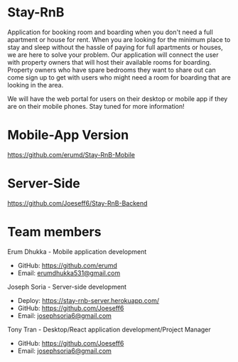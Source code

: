 # Stay-RnB
Application for booking room and boarding when you don't need a full apartment or house for rent. When you are looking for the minimum place to stay and sleep without the hassle of paying for full apartments or houses, we are here to solve your problem. Our application will connect the user with property owners that will host their available rooms for boarding. Property owners who have spare bedrooms they want to share out can come sign up to get with users who might need a room for boarding that are looking in the area. 

We will have the web portal for users on their desktop or mobile app if they are on their mobile phones. Stay tuned for more information! 

# Mobile-App Version
https://github.com/erumd/Stay-RnB-Mobile

# Server-Side
https://github.com/Joeseff6/Stay-RnB-Backend

# Team members
Erum Dhukka - Mobile application development
  - GitHub: https://github.com/erumd
  - Email: erumdhukka531@gmail.com

Joseph Soria - Server-side development
  - Deploy: https://stay-rnb-server.herokuapp.com/
  - GitHub: https://github.com/Joeseff6
  - Email: josephsoria6@gmail.com

Tony Tran - Desktop/React application development/Project Manager
  - GitHub: https://github.com/Joeseff6
  - Email: josephsoria6@gmail.com

